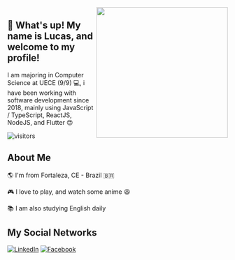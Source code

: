 <img align="right" width="300" src="https://media.giphy.com/media/l0HlHFRbmaZtBRhXG/giphy.gif">

## 👋  What's up! My name is Lucas, and welcome to my profile! 

I am majoring in Computer Science at UECE (9/9) 💻, i have been working with software development since 2018, mainly using JavaScript / TypeScript, ReactJS, NodeJS, and Flutter 😍 

![visitors](https://visitor-badge.glitch.me/badge?page_id=luccasoli.luccasoli)

## About Me

🌎 I'm from Fortaleza, CE - Brazil 🇧🇷

🎮 I love to play, and watch some anime 😆

📚 I am also studying English daily

## My Social Networks
[![LinkedIn](https://img.shields.io/badge/LinkedIn--blue?style=for-the-badge&logo=linkedin&link=https://www.linkedin.com/in/lucas-de-oliveira-mesquita/&logoColor=white)](https://www.linkedin.com/in/lucas-de-oliveira-mesquita/)
[![Facebook](https://img.shields.io/badge/Facebook--red?style=for-the-badge&logo=facebook&link=https://www.facebook.com/L.Oliveira98&logoColor=white)](https://www.facebook.com/L.Oliveira98)
